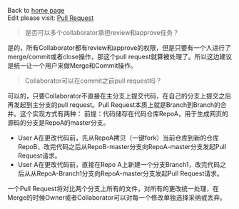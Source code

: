 Back to [home page](README.md)  
Edit please visit: [Pull Request](https://github.com/BBong119/bbong119.github.io/blob/master/pullRequest.md)  


> 是否可以多个collaborator承担review和approve任务？  
  
是的，所有Collaborator都有review和approve的权限，但是只要有一个人进行了merge/commit或者close操作，那这个pull request就算被处理了。所以这边建议是统一让一个用户来做Merge和Commit操作。  


> Collaborator可以在commit之前pull request吗？  

可以的，只要Collaborator不直接在主分支上提交代码，在自己的分支上提交之后再发起到主分支的pull request。Pull Request本质上就是Branch到Branch的合并。这个实现方式有两种：
前提：代码储存在代码仓库RepoA，用于生成网页的源码的分支是RepoA的master分支。  
* User A在更改代码前，先从RepoA拷贝（一键fork）当前仓库到新的仓库RepoB，改完代码之后从RepoB-master分支向RepoA-master分支发起Pull Request请求。  
* User A在更改代码前，直接在Repo A上新建一个分支Branch1，改完代码之后从从RepoA-Branch1分支向RepoA-master分支发起Pull Request请求。  

一个Pull Request将对比两个分支上所有的文件，对所有的更改统一处理，在Merge的时候Owner或者Collaborator可以对每一个修改单独选择采纳或丢弃。  



